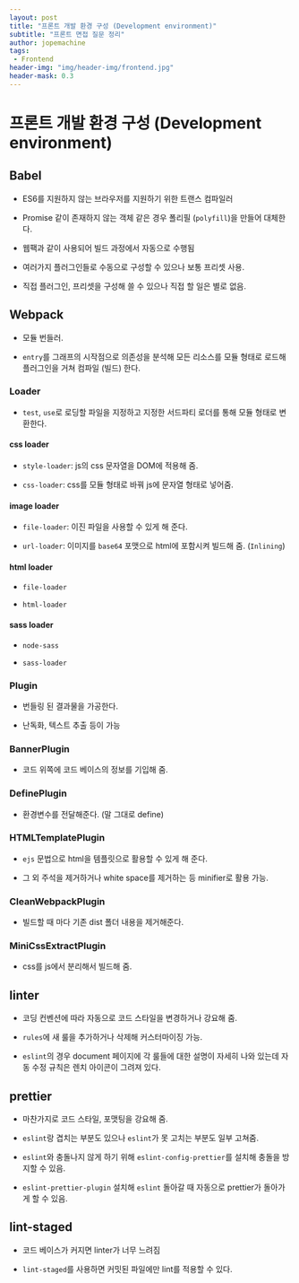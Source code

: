 ```yaml
---
layout: post
title: "프론트 개발 환경 구성 (Development environment)"
subtitle: "프론트 면접 질문 정리"
author: jopemachine
tags: 
 - Frontend
header-img: "img/header-img/frontend.jpg"
header-mask: 0.3
---
```


# 프론트 개발 환경 구성 (Development environment)

## Babel

- ES6를 지원하지 않는 브라우저를 지원하기 위한 트랜스 컴파일러

- Promise 같이 존재하지 않는 객체 같은 경우 폴리필 (`polyfill`)을 만들어 대체한다.

- 웹팩과 같이 사용되어 빌드 과정에서 자동으로 수행됨

- 여러가지 플러그인들로 수동으로 구성할 수 있으나 보통 프리셋 사용.

- 직접 플러그인, 프리셋을 구성해 쓸 수 있으나 직접 할 일은 별로 없음.

## Webpack

- 모듈 번들러.

- `entry`를 그래프의 시작점으로 의존성을 분석해 모든 리소스를 모듈 형태로 로드해 플러그인을 거쳐 컴파일 (빌드) 한다.

### Loader

- `test`, `use`로 로딩할 파일을 지정하고 지정한 서드파티 로더를 통해 모듈 형태로 변환한다.

#### css loader

- `style-loader`: js의 css 문자열을 DOM에 적용해 줌.

- `css-loader`: css를 모듈 형태로 바꿔 js에 문자열 형태로 넣어줌.

#### image loader

- `file-loader`: 이진 파일을 사용할 수 있게 해 준다.

- `url-loader`: 이미지를 `base64` 포맷으로 html에 포함시켜 빌드해 줌. (`Inlining`)

#### html loader

- `file-loader`

- `html-loader`

#### sass loader

- `node-sass`

- `sass-loader`

### Plugin

- 번들링 된 결과물을 가공한다.

- 난독화, 텍스트 추출 등이 가능

### BannerPlugin

- 코드 위쪽에 코드 베이스의 정보를 기입해 줌.

### DefinePlugin

- 환경변수를 전달해준다. (말 그대로 define)

### HTMLTemplatePlugin

- `ejs` 문법으로 html을 템플릿으로 활용할 수 있게 해 준다.

- 그 외 주석을 제거하거나 white space를 제거하는 등 minifier로 활용 가능.

### CleanWebpackPlugin

- 빌드할 때 마다 기존 dist 폴더 내용을 제거해준다.

### MiniCssExtractPlugin

- css를 js에서 분리해서 빌드해 줌.

## linter

- 코딩 컨벤션에 따라 자동으로 코드 스타일을 변경하거나 강요해 줌.

- `rules`에 새 룰을 추가하거나 삭제해 커스터마이징 가능.

- `eslint`의 경우 document 페이지에 각 룰들에 대한 설명이 자세히 나와 있는데 자동 수정 규칙은 렌치 아이콘이 그려져 있다.

## prettier

- 마찬가지로 코드 스타일, 포맷팅을 강요해 줌.

- `eslint`랑 겹치는 부분도 있으나 `eslint`가 못 고치는 부분도 일부 고쳐줌.

- `eslint`와 충돌나지 않게 하기 위해 `eslint-config-prettier`를 설치해 충돌을 방지할 수 있음.

- `eslint-prettier-plugin` 설치해 `eslint` 돌아갈 때 자동으로 prettier가 돌아가게 할 수 있음.

## lint-staged

- 코드 베이스가 커지면 linter가 너무 느려짐

- `lint-staged`를 사용하면 커밋된 파일에만 lint를 적용할 수 있다.

